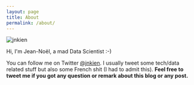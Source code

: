 ```yaml
---
layout: page
title: About
permalink: /about/
---
```


![jnkien](https://pbs.twimg.com/profile_images/646967861982941184/bdBQ4JJl_400x400.jpg "jnkien")

Hi, I'm Jean-Noël, a mad Data Scientist :-)

You can follow me on Twitter [@jnkien](https://twitter.com/jnkien). I usually tweet some tech/data related stuff but also some French shit (I had to admit this). **Feel free to tweet me if you got any question or remark about this blog or any post.**